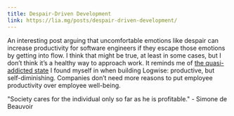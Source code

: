 ```yaml
---
title: Despair-Driven Development
link: https://lia.mg/posts/despair-driven-development/ 
---
```

An interesting post arguing that uncomfortable emotions like despair can increase productivity for software engineers if they escape those emotions by getting into flow. I think that might be true, at least in some cases, but I don’t think it’s a healthy way to approach work. It reminds me of [the quasi-addicted state](/posts/software/unlaunching) I found myself in when building Logwise: productive, but self-diminishing. Companies don’t need more reasons to put employee productivity over employee well-being. 

"Society cares for the individual only so far as he is profitable." - Simone de Beauvoir
